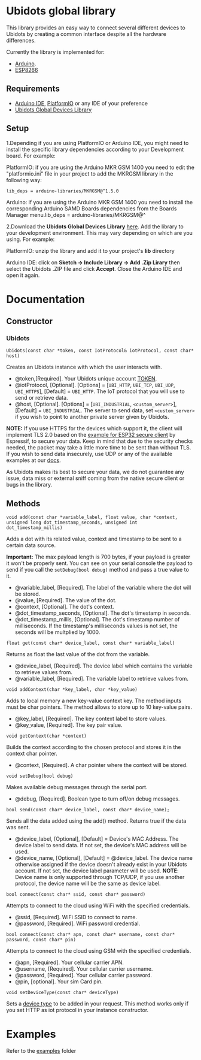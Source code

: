 # Ubidots global library

This library provides an easy way to connect several different devices to Ubidots by creating a common interface despite all the hardware differences. 

Currently the library is implemented for:
 - [Arduino](https://store-usa.arduino.cc/products/arduino-mkr-gsm-1400).
 - [ESP8266](https://www.espressif.com/en/products/socs/esp8266)


## Requirements

 - [Arduino IDE](https://wiki-content.arduino.cc/en/software), [PlatformIO](https://platformio.org/) or any IDE of your preference
 - [Ubidots Global Devices Library](https://github.com/ubidots/ubidots-global-devices)

 ## Setup

1.Depending if you are using PlatformIO or Arduino IDE, you might need to install the specific library dependencies according to your Development board. For example:

PlatformIO: if you are using the Arduino MKR GSM 1400 you need to edit the "platformio.ini" file in your project to add the MKRGSM library in the following way:
 
    lib_deps = arduino-libraries/MKRGSM@^1.5.0

Arduino: if you are using the Arduino MKR GSM 1400 you need to install the corresponding Arduino SAMD Boards dependencies from the Boards Manager menu.lib_deps = arduino-libraries/MKRGSM@^

2.Download the **Ubidots Global Devices Library** [here](https://github.com/ubidots/ubidots-global-devices).
Add the library to your development environment. This may vary depending on which are you using. For example:

PlatformIO: unzip the library and add it to your project's **lib** directory

Arduino IDE: click on **Sketch -> Include Library -> Add .Zip Lirary** then select the Ubidots .ZIP file and click **Accept**.
Close the Arduino IDE and open it again.

# Documentation

## Constructor

### Ubidots

`Ubidots(const char *token, const IotProtocol& iotProtocol, const char* host)`

Creates an Ubidots instance with which the user interacts with.
 - @token,[Required]. Your Ubidots unique account [TOKEN](http://help.ubidots.com/user-guides/find-your-token-from-your-ubidots-account).
 - @iotProtocol, [Optional]. [Options] = [`UBI_HTTP`, `UBI_TCP`, `UBI_UDP`, `UBI_HTTPS`], [Default] = `UBI_HTTP`. The IoT protocol that you will use to send or retrieve data.
 - @host, [Optional]. [Options] = [`UBI_INDUSTRIAL`, `<custom_server>`], [Default] = `UBI_INDUSTRIAL`. The server to send data, set `<custom_server>` if you wish to point to another private server given by Ubidots.

 **NOTE:** If you use HTTPS for the devices which support it, the client will implement TLS 2.0 based on the [example for ESP32 secure client](https://github.com/espressif/arduino-esp32/blob/master/libraries/HTTPClient/examples/BasicHttpsClient/BasicHttpsClient.ino) by Espressif, to secure your data. Keep in mind that due to the security checks needed, the packet may take a little more time to be sent than without TLS. If you wish to send data insecurely, use UDP or any of the available examples at our [docs](https://ubidots.com/docs/hw/).

As Ubidots makes its best to secure your data, we do not guarantee any issue, data miss or external sniff coming from the native secure client or bugs in the library.

## Methods

`void add(const char *variable_label, float value, char *context, unsigned long dot_timestamp_seconds, unsigned int dot_timestamp_millis)`

Adds a dot with its related value, context and timestamp to be sent to a certain data source.

**Important:** The max payload length is 700 bytes, if your payload is greater it won't be properly sent. You can see on your serial console the payload to send if you call the `setDebug(bool debug)` method and pass a true value to it.

- @variable_label, [Required]. The label of the variable where the dot will be stored.
- @value, [Required]. The value of the dot.
- @context, [Optional]. The dot's context.
- @dot_timestamp_seconds, [Optional]. The dot's timestamp in seconds.
- @dot_timestamp_millis, [Optional]. The dot's timestamp number of milliseconds. If the timestamp's milliseconds values is not set, the seconds will be multplied by 1000.

`float get(const char* device_label, const char* variable_label)`

Returns as float the last value of the dot from the variable.

- @device_label, [Required]. The device label which contains the variable to retrieve values from.
- @variable_label, [Required]. The variable label to retrieve values from.

`void addContext(char *key_label, char *key_value)`

Adds to local memory a new key-value context key. The method inputs must be char pointers. The method allows to store up to 10 key-value pairs.

- @key_label, [Required]. The key context label to store values.
- @key_value, [Required]. The key pair value.

`void getContext(char *context)`

Builds the context according to the chosen protocol and stores it in the context char pointer.

- @context, [Required]. A char pointer where the context will be stored.

`void setDebug(bool debug)`

Makes available debug messages through the serial port.

- @debug, [Required]. Boolean type to turn off/on debug messages.

`bool send(const char* device_label, const char* device_name);`

Sends all the data added using the add() method. Returns true if the data was sent.

- @device_label, [Optional], [Default] = Device's MAC Address. The device label to send data. If not set, the device's MAC address will be used.
- @device_name, [Optional], [Default] = @device_label. The device name otherwise assigned if the device doesn't already exist in your Ubidots account. If not set, the device label parameter will be used. **NOTE**: Device name is only supported through TCP/UDP, if you use another protocol, the device name will be the same as device label.

`bool connect(const char* ssid, const char* password)`

Attempts to connect to the cloud using WiFi with the specified credentials.

- @ssid, [Required]. WiFi SSID to connect to name.
- @password, [Required]. WiFi password credential.

`bool connect(const char* apn, const char* username, const char* password, const char* pin)`

Attempts to connect to the cloud using GSM with the specified credentials.

- @apn, [Required]. Your cellular carrier APN.
- @username, [Required]. Your cellular carrier username.
- @password, [Required]. Your cellular carrier password.
- @pin, [optional]. Your sim Card pin.

`void setDeviceType(const char* deviceType)`

Sets a [device type](https://help.ubidots.com/en/articles/2129204-device-types) to be added in your request. This method works only if you set HTTP as iot protocol in your instance constructor.


# Examples

Refer to the [examples](/examples) folder
